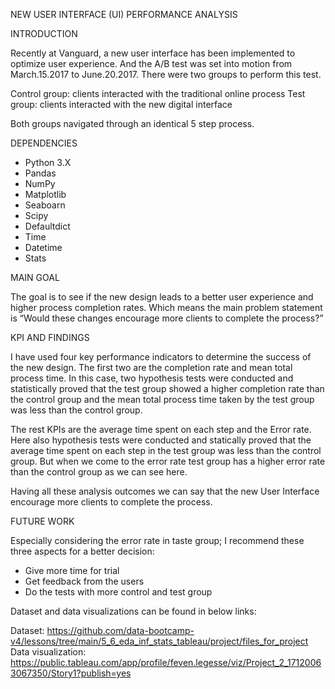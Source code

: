 NEW USER INTERFACE (UI) PERFORMANCE ANALYSIS

INTRODUCTION

Recently at Vanguard, a new user interface has been implemented to optimize user experience. And the A/B test was set into motion from March.15.2017 to June.20.2017. There were two groups to perform this test.

Control group: clients interacted with the traditional online process
Test group: clients interacted with the new digital interface

Both groups navigated through an identical 5 step process.

DEPENDENCIES

* Python 3.X
* Pandas
* NumPy
* Matplotlib
* Seaboarn
* Scipy
* Defaultdict
* Time
* Datetime
* Stats

MAIN GOAL

The goal is to see if the new design leads to a better user experience and higher process completion rates. Which means the main problem statement is “Would these changes encourage more clients to complete the process?” 

KPI AND FINDINGS

I have used four key performance indicators to determine the success of the new design. The first two are the completion rate and mean total process time. In this case, two hypothesis tests were conducted and statistically proved that the test group showed a higher completion rate than the control group and the mean total process time taken by the test group was less than the control group. 

The rest KPIs are the average time spent on each step and the Error rate. Here also hypothesis tests were conducted and statically proved that the average time spent on each step in the test group was less than the control group. But when we come to the error rate test group has a higher error rate than the control group as we can see here.

Having all these analysis outcomes we can say that the new User Interface encourage more clients to complete the process.

FUTURE WORK

Especially considering the error rate in taste group; I recommend these three aspects for a better decision:

* Give more time for trial
* Get feedback from the users
* Do the tests with more control and test group 

Dataset and data visualizations can be found in below links:

Dataset: https://github.com/data-bootcamp-v4/lessons/tree/main/5_6_eda_inf_stats_tableau/project/files_for_project
Data visualization: https://public.tableau.com/app/profile/feven.legesse/viz/Project_2_17120063067350/Story1?publish=yes

